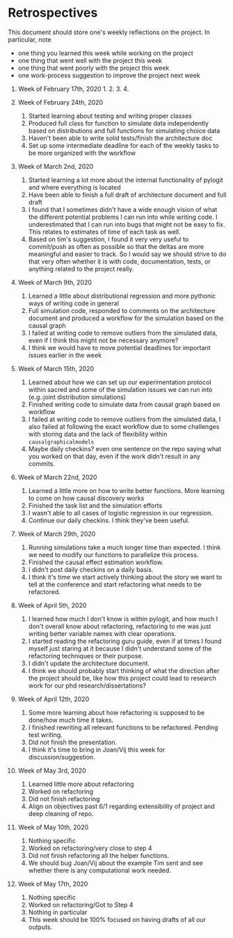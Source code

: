 Retrospectives
==============
This document should store one's weekly reflections on the project. In particular, note

- one thing you learned this week while working on the project
- one thing that went well with the project this week
- one thing that went poorly with the project this week
- one work-process suggestion to improve the project next week

1. Week of February 17th, 2020
    1. 
    2.
    3.
    4.

2. Week of February 24th, 2020
    1. Started learning about testing and writing proper classes
    2. Produced full class for function to simulate data independently based on distributions 
     and full functions for simulating choice data
    3. Haven't been able to write solid tests/finish the architecture doc
    4. Set up some intermediate deadline for each of the weekly tasks to be more organized with the workflow

3. Week of March 2nd, 2020
    1. Started learning a lot more about the internal functionality of pylogit and where everything is located
    2. Have been able to finish a full draft of architecture document and full draft
    3. I found that I sometimes didn't have a wide enough vision of what the different potential problems I can run into while writing code. I underestimated that I can run into bugs that might not be easy to fix. This relates to estimates of time of each task as well.
    4. Based on tim's suggestion, I found it very very useful to commit/push as often as possible so that the deltas are more meaningful and easier to track. So I would say we should strive to do that very often whether it is with code, documentation, tests, or anything related to the project really.

4. Week of March 9th, 2020
    1. Learned a little about distributional regression and more pythonic ways of writing code in general
    2. Full simulation code, responded to comments on the architecture document and produced a workflow for the simulation based on the causal graph
    3. I failed at writing code to remove outliers from the simulated data, even if I think this might not be necessary anymore?
    4. I think we would have to move potential deadlines for important issues earlier in the week

5. Week of March 15th, 2020
    1. Learned about how we can set up our experimentation protocol within sacred and some of the simulation issues we can run into (e.g.:joint distribution simulations)
    2. Finished writing code to simulate data from causal graph based on workflow
    3. I failed at writing code to remove outliers from the simulated data, I also failed at following the exact workflow due to some challenges with storing data and the lack of flexibility within `causalgraphicalmodels`
    4. Maybe daily checkins? even one sentence on the repo saying what you worked on that day, even if the work didn't result in any commits.

6. Week of March 22nd, 2020
    1. Learned a little more on how to write better functions. More learning to come on how causal discovery works
    2. Finished the task list and the simulation efforts
    3. I wasn't able to all cases of logistic regression in our regression.
    4. Continue our daily checkins. I think they've been useful.
    
7. Week of March 29th, 2020
    1. Running simulations take a much longer time than expected. I think we need to modify our functions to parallelize this process.
    2. Finished the causal effect estimation workflow.
    3. I didn't post daily checkins on a daily basis. 
    4. I think it's time we start actively thinking about the story we want to tell at the conference and start refactoring what needs to be refactored.
    
8. Week of April 5th, 2020
    1. I learned how much I don't know is within pylogit, and how much I don't overall know about refactoring, refactoring to me was just writing better variable names with clear operations.
    2. I started reading the refactoring guru guide, even if at times I found myself just staring at it because I didn't understand some of the refactoring techniques or their purpose.
    3. I didn't update the architecture document.
    4. I think we should probably start thinking of what the direction after the project should be, like how this project could lead to research work for our phd research/dissertations?

9. Week of April 12th, 2020
    1. Some more learning about how refactoring is supposed to be done/how much time it takes.
    2. I finished rewriting all relevant functions to be refactored. Pending test writing.
    3. Did not finish the presentation.
    4. I think it's time to bring in Joan/Vij this week for discussion/suggestion.
    
10. Week of May 3rd, 2020
    1. Learned little more about refactoring
    2. Worked on refactoring
    3. Did not finish refactoring
    4. Align on objectives past 6/1 regarding extensibility of project and deep cleaning of repo.

11. Week of May 10th, 2020
    1. Nothing specific
    2. Worked on refactoring/very close to step 4
    3. Did not finish refactoring all the helper functions.
    4. We should bug Joan/Vij about the example Tim sent and see whether there is any computational work needed.

12. Week of May 17th, 2020
    1. Nothing specific
    2. Worked on refactoring/Got to Step 4
    3. Nothing in particular
    4. This week should be 100% focused on having drafts of all our outputs.
